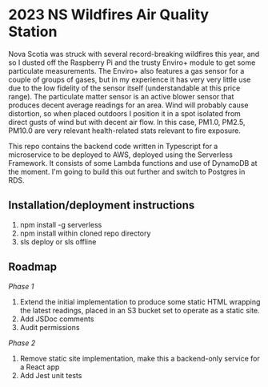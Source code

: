 # 2023 NS Wildfires Air Quality Station

Nova Scotia was struck with several record-breaking wildfires this year, and so I dusted off the Raspberry Pi and the trusty Enviro+ module to get some particulate measurements. The Enviro+ also features a gas sensor for a couple of groups of gases, but in my experience it has very very little use due to the low fidelity of the sensor itself (understandable at this price range). The particulate matter sensor is an active blower sensor that produces decent average readings for an area. Wind will probably cause distortion, so when placed outdoors I position it in a spot isolated from direct gusts of wind but with decent air flow. In this case, PM1.0, PM2.5, PM10.0 are very relevant health-related stats relevant to fire exposure.

This repo contains the backend code written in Typescript for a microservice to be deployed to AWS, deployed using the Serverless Framework. It consists of some Lambda functions and use of DynamoDB at the moment. I'm going to build this out further and switch to Postgres in RDS.


## Installation/deployment instructions

1. npm install -g serverless
2. npm install within cloned repo directory
3. sls deploy or sls offline

## Roadmap

*Phase 1*
1.	Extend the initial implementation to produce some static HTML wrapping the latest readings, placed in an S3 bucket set to operate as a static site.
2.	Add JSDoc comments
3.	Audit permissions

*Phase 2*
1.	Remove static site implementation, make this a backend-only service for a React app
2.	Add Jest unit tests